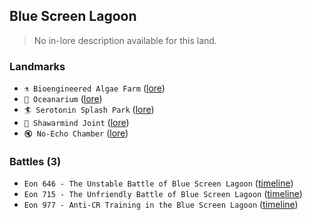 ## Blue Screen Lagoon
> No in-lore description available for this land.

### Landmarks
- `⚗️ Bioengineered Algae Farm` ([lore](<https://zeithalt.github.io//r/algae_farm.html>))
- `🐬 Oceanarium` ([lore](<https://zeithalt.github.io//r/oceanarium.html>))
- `🏄️ Serotonin Splash Park` ([lore](<https://zeithalt.github.io//r/serotonin_splash_park.html>))
- `🌯️ Shawarmind Joint` ([lore](<https://zeithalt.github.io//r/shawarmind_joint.html>))
- `🔇️ No-Echo Chamber` ([lore](<https://zeithalt.github.io//r/noecho_chamber.html>))
### Battles (3)
- `Eon 646 - The Unstable Battle of Blue Screen Lagoon` ([timeline](<https://zeithalt.github.io//t/#eon0646>))
- `Eon 715 - The Unfriendly Battle of Blue Screen Lagoon` ([timeline](<https://zeithalt.github.io//t/#eon0715>))
- `Eon 977 - Anti-CR Training in the Blue Screen Lagoon` ([timeline](<https://zeithalt.github.io//t/#eon0977>))
